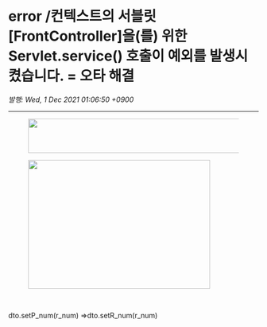 # error /컨텍스트의 서블릿 [FrontController]을(를) 위한 Servlet.service() 호출이 예외를 발생시켰습니다. = 오타 해결

*발행: Wed, 1 Dec 2021 01:06:50 +0900*

---

<p><figure class="imageblock alignCenter"><span><img height="69" src="https://blog.kakaocdn.net/dn/by8Ds4/btrmEEOWRde/B58APwDcFlc5aLkTq7F7Zk/img.png" width="773" /></span></figure>
<figure class="imageblock alignCenter"><span><img height="259" src="https://blog.kakaocdn.net/dn/dsnfuU/btrmDP4yuuU/S7QeKLyObtz8Aldkw4gIL1/img.png" width="366" /></span></figure>
</p>
<p>&nbsp;</p>
<p>dto.setP_num(r_num) =&gt;dto.setR_num(r_num)&nbsp;</p>
<p>&nbsp;</p>
<p>&nbsp;</p>
